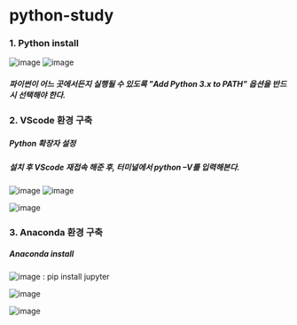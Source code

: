 # python-study

### 1. <a herf="http://www.python.org/downloads">Python install</a>
![image](https://user-images.githubusercontent.com/84692769/138222453-f6632678-6d79-4b87-b6ba-7ff00d62600f.png)  ![image](https://user-images.githubusercontent.com/84692769/138222502-6663d7fa-0a7a-40de-95d2-b3b0414ce154.png)


<h5> 파이썬이 어느 곳에서든지 실행될 수 있도록 "Add Python 3.x to PATH" 옵션을 반드시 선택해야 한다.</h5>

### 2. VScode 환경 구축
##### Python 확장자 설정

<h5>설치 후 VScode 재접속 해준 후, 터미널에서 python –V를 입력해본다.</h5>

![image](https://user-images.githubusercontent.com/84692769/138222645-164f789e-9dde-4a5c-bb96-b0ce3c140610.png)  ![image](https://user-images.githubusercontent.com/84692769/138222656-f5c80a4d-2586-45a7-bf84-f2d68ab76163.png)

![image](https://user-images.githubusercontent.com/84692769/138222747-85e756cc-ea27-46c2-8d60-8809671436cf.png)

### 3. Anaconda 환경 구축
##### <a herf="https://www.anaconda.com/download/">Anaconda install</a>

![image](https://user-images.githubusercontent.com/84692769/138223048-b1f38490-ed12-4df7-a23c-dd17e373c808.png)  : pip install jupyter

![image](https://user-images.githubusercontent.com/84692769/138223069-46a6abd6-73eb-425e-b6fa-c491e52dd2fe.png)

![image](https://user-images.githubusercontent.com/84692769/138223088-f6c53b74-3f2c-49da-8a67-527a43fc7d34.png)
